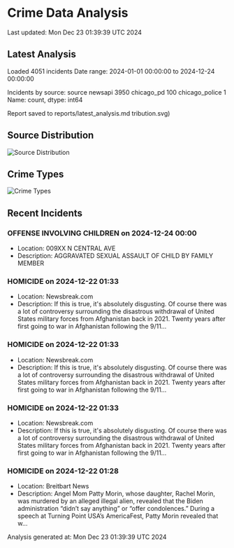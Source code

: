 # Crime Data Analysis
Last updated: Mon Dec 23 01:39:39 UTC 2024

## Latest Analysis

Loaded 4051 incidents
Date range: 2024-01-01 00:00:00 to 2024-12-24 00:00:00

Incidents by source:
source
newsapi           3950
chicago_pd         100
chicago_police       1
Name: count, dtype: int64

Report saved to reports/latest_analysis.md
tribution.svg)

## Source Distribution
![Source Distribution](images/source_distribution.svg)

## Crime Types
![Crime Types](images/crime_types.svg)

## Recent Incidents

### OFFENSE INVOLVING CHILDREN on 2024-12-24 00:00
- Location: 009XX N CENTRAL AVE
- Description: AGGRAVATED SEXUAL ASSAULT OF CHILD BY FAMILY MEMBER


### HOMICIDE on 2024-12-22 01:33
- Location: Newsbreak.com
- Description: If this is true, it's absolutely disgusting. Of course there was a lot of controversy surrounding the disastrous withdrawal of United States military forces from Afghanistan back in 2021. Twenty years after first going to war in Afghanistan following the 9/11…


### HOMICIDE on 2024-12-22 01:33
- Location: Newsbreak.com
- Description: If this is true, it's absolutely disgusting. Of course there was a lot of controversy surrounding the disastrous withdrawal of United States military forces from Afghanistan back in 2021. Twenty years after first going to war in Afghanistan following the 9/11…


### HOMICIDE on 2024-12-22 01:33
- Location: Newsbreak.com
- Description: If this is true, it's absolutely disgusting. Of course there was a lot of controversy surrounding the disastrous withdrawal of United States military forces from Afghanistan back in 2021. Twenty years after first going to war in Afghanistan following the 9/11…


### HOMICIDE on 2024-12-22 01:28
- Location: Breitbart News
- Description: Angel Mom Patty Morin, whose daughter, Rachel Morin, was murdered by an alleged illegal alien, revealed that the Biden administration “didn’t say anything” or “offer condolences.” During a speech at Turning Point USA’s AmericaFest, Patty Morin revealed that w…

Analysis generated at: Mon Dec 23 01:39:39 UTC 2024
